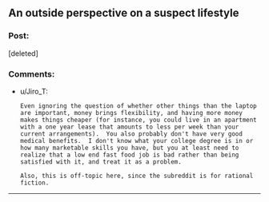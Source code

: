 ## An outside perspective on a suspect lifestyle

### Post:

[deleted]

### Comments:

- u/Jiro_T:
  ```
  Even ignoring the question of whether other things than the laptop are important, money brings flexibility, and having more money makes things cheaper (for instance, you could live in an apartment with a one year lease that amounts to less per week than your current arrangements).  You also probably don't have very good medical benefits.  I don't know what your college degree is in or how many marketable skills you have, but you at least need to realize that a low end fast food job is bad rather than being satisfied with it, and treat it as a problem.

  Also, this is off-topic here, since the subreddit is for rational fiction.
  ```

---

